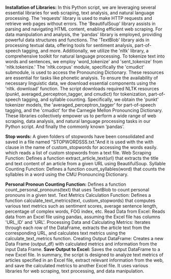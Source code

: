 **Installation of Libraries:**
In this Python script, we are leveraging several essential libraries for web scraping, text analysis, and natural language processing. The 'requests' library is used to make HTTP requests and retrieve web pages without errors. The 'BeautifulSoup' library assists in parsing and navigating HTML content, enabling efficient web scraping. For data manipulation and analysis, the 'pandas' library is employed, providing powerful data structures and functions. The 'TextBlob' library aids in processing textual data, offering tools for sentiment analysis, part-of-speech tagging, and more.
Additionally, we utilize the 'nltk' library, a comprehensive toolkit for natural language processing. To tokenize text into words and sentences, we employ 'word_tokenize' and 'sent_tokenize' from 'nltk.tokenize.' The 'nltk.corpus' module, specifically the 'cmudict' submodule, is used to access the Pronouncing Dictionary. These resources are essential for tasks like phonetic analysis.
To ensure the availability of necessary linguistic data, we download essential components using the 'nltk. download' function. The script downloads required NLTK resources (punkt, averaged_perceptron_tagger, and cmudict) for tokenization, part-of-speech tagging, and syllable counting.
 Specifically, we obtain the 'punkt' tokenizer models, the 'averaged_perceptron_tagger' for part-of-speech tagging, and the 'cmudict' for the Carnegie Mellon Pronouncing Dictionary. These libraries collectively empower us to perform a wide range of web scraping, data analysis, and natural language processing tasks in our Python script. And finally the commonly known ‘pandas’.

**Stop words:**
A given folders of stopwords have been consolidated and saved in a file named "STOPWORDSSS.txt."And it is used with the with clause in the name of  custom_stopwords for accessing the words easily. which reads a list of custom stopwords from a text file.
Web Scraping Function:
Defines a function extract_article_text(url) that extracts the title and text content of an article from a given URL using BeautifulSoup.
Syllable Counting Function:
Defines a function count_syllables(word) that counts the syllables in a word using the CMU Pronouncing Dictionary.


**Personal Pronoun Counting Function:**
Defines a function count_personal_pronouns(text) that uses TextBlob to count personal pronouns in a given text.
Text Metrics Calculation Function:
Defines a function calculate_text_metrics(text, custom_stopwords) that computes various text metrics such as sentiment scores, average sentence length, percentage of complex words, FOG index, etc.
Read Data from Excel:
Reads data from an Excel file using pandas, assuming the Excel file has columns 'URL_ID' and 'URL'.
Processing Data and Calculating Metrics:
Iterates through each row of the DataFrame, extracts the article text from the corresponding URL, and calculates text metrics using the calculate_text_metrics function.
Creating Output DataFrame:
Creates a new Data Frame (output_df) with calculated metrics and information from the input Data Frame.
**Save Output to Excel:**
Saves the output DataFrame to a new Excel file.
In summary, the script is designed to analyze text metrics of articles specified in an Excel file, extract relevant information from the web, and save the calculated metrics to another Excel file. It uses various libraries for web scraping, text processing, and data manipulation.
